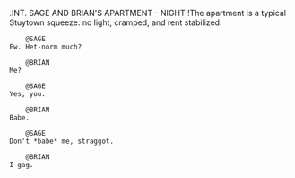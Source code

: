 .INT. SAGE AND BRIAN'S APARTMENT - NIGHT
!The apartment is a typical Stuytown squeeze: no light, cramped, and rent stabilized.

        @SAGE
    Ew. Het-norm much?

        @BRIAN
    Me?

        @SAGE
    Yes, you.

        @BRIAN
    Babe.

        @SAGE
    Don't *babe* me, straggot.

        @BRIAN
    I gag. 
